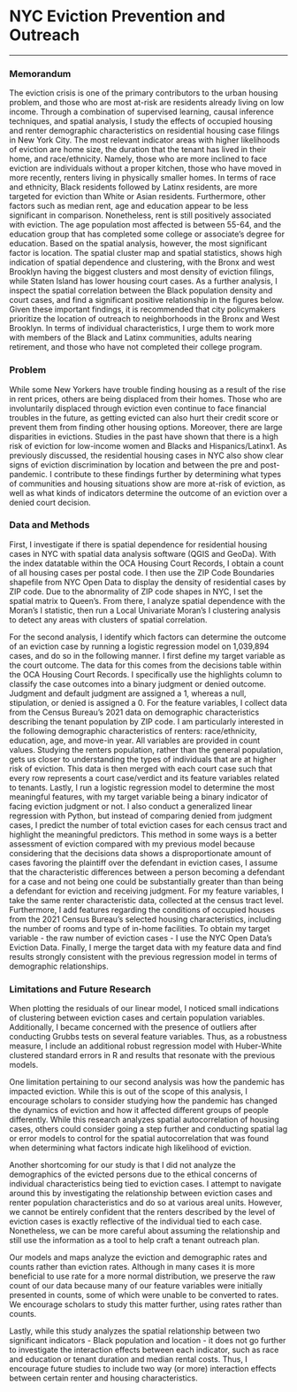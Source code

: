 # NYC Eviction Prevention and Outreach
___

### Memorandum
  The eviction crisis is one of the primary contributors to the urban housing problem, and
those who are most at-risk are residents already living on low income. Through a combination of
supervised learning, causal inference techniques, and spatial analysis, I study the effects of
occupied housing and renter demographic characteristics on residential housing case filings in
New York City. The most relevant indicator areas with higher likelihoods of eviction are home
size, the duration that the tenant has lived in their home, and race/ethnicity. Namely, those who
are more inclined to face eviction are individuals without a proper kitchen, those who have
moved in more recently, renters living in physically smaller homes. In terms of race and
ethnicity, Black residents followed by Latinx residents, are more targeted for eviction than White
or Asian residents. Furthermore, other factors such as median rent, age and education appear to
be less significant in comparison. Nonetheless, rent is still positively associated with eviction.
The age population most affected is between 55-64, and the education group that has completed
some college or associate’s degree for education. Based on the spatial analysis, however, the
most significant factor is location. The spatial cluster map and spatial statistics, shows high
indication of spatial dependence and clustering, with the Bronx and west Brooklyn having the
biggest clusters and most density of eviction filings, while Staten Island has lower housing court
cases. As a further analysis, I inspect the spatial correlation between the Black population density
and court cases, and find a significant positive relationship in the figures below. Given these
important findings, it is recommended that city policymakers prioritize the location of outreach
to neighborhoods in the Bronx and West Brooklyn. In terms of individual characteristics, I urge
them to work more with members of the Black and Latinx communities, adults nearing
retirement, and those who have not completed their college program.


### Problem
  While some New Yorkers have trouble finding housing as a result of the rise in rent
prices, others are being displaced from their homes. Those who are involuntarily displaced
through eviction even continue to face financial troubles in the future, as getting evicted can also
hurt their credit score or prevent them from finding other housing options. Moreover, there are
large disparities in evictions. Studies in the past have shown that there is a high risk of eviction
for low-income women and Blacks and Hispanics/Latinx1. As previously discussed, the
residential housing cases in NYC also show clear signs of eviction discrimination by location
and between the pre and post-pandemic. I contribute to these findings further by determining
what types of communities and housing situations show are more at-risk of eviction, as well as
what kinds of indicators determine the outcome of an eviction over a denied court decision.


### Data and Methods
  First, I investigate if there is spatial dependence for residential housing cases in NYC
with spatial data analysis software (QGIS and GeoDa). With the index datatable within the OCA
Housing Court Records, I obtain a count of all housing cases per postal code. I then use the ZIP
Code Boundaries shapefile from NYC Open Data to display the density of residential cases by
ZIP code. Due to the abnormality of ZIP code shapes in NYC, I set the spatial matrix to Queen’s.
From there, I analyze spatial dependence with the Moran’s I statistic, then run a Local Univariate
Moran’s I clustering analysis to detect any areas with clusters of spatial correlation.

  For the second analysis, I identify which factors can determine the outcome of an
eviction case by running a logistic regression model on 1,039,894 cases, and do so in the
following manner. I first define my target variable as the court outcome. The data for this comes
from the decisions table within the OCA Housing Court Records. I specifically use the highlights
column to classify the case outcomes into a binary judgment or denied outcome. Judgment and
default judgment are assigned a 1, whereas a null, stipulation, or denied is assigned a 0. For the
feature variables, I collect data from the Census Bureau’s 2021 data on demographic
characteristics describing the tenant population by ZIP code. I am particularly interested in the
following demographic characteristics of renters: race/ethnicity, education, age, and move-in
year. All variables are provided in count values. Studying the renters population, rather than the
general population, gets us closer to understanding the types of individuals that are at higher risk
of eviction. This data is then merged with each court case such that every row represents a court
case/verdict and its feature variables related to tenants. Lastly, I run a logistic regression model
to determine the most meaningful features, with my target variable being a binary indicator of
facing eviction judgment or not.
  I also conduct a generalized linear regression with Python, but instead of comparing
denied from judgment cases, I predict the number of total eviction cases for each census tract and
highlight the meaningful predictors. This method in some ways is a better assessment of eviction
compared with my previous model because considering that the decisions data shows a
disproportionate amount of cases favoring the plaintiff over the defendant in eviction cases, I
assume that the characteristic differences between a person becoming a defendant for a case and
not being one could be substantially greater than than being a defendant for eviction and
receiving judgment. For my feature variables, I take the same renter characteristic data, collected
at the census tract level. Furthermore, I add features regarding the conditions of occupied houses
from the 2021 Census Bureau’s selected housing characteristics, including the number of rooms
and type of in-home facilities. To obtain my target variable - the raw number of eviction cases - I
use the NYC Open Data’s Eviction Data. Finally, I merge the target data with my feature data
and find results strongly consistent with the previous regression model in terms of demographic
relationships.


### Limitations and Future Research
  When plotting the residuals of our linear model, I noticed small indications of clustering
between eviction cases and certain population variables. Additionally, I became concerned with
the presence of outliers after conducting Grubbs tests on several feature variables. Thus, as a
robustness measure, I include an additional robust regression model with Huber-White clustered
standard errors in R and results that resonate with the previous models.

  One limitation pertaining to our second analysis was how the pandemic has impacted
eviction. While this is out of the scope of this analysis, I encourage scholars to consider studying
how the pandemic has changed the dynamics of eviction and how it affected different groups of
people differently. While this research analyzes spatial autocorrelation of housing cases, others
could consider going a step further and conducting spatial lag or error models to control for the
spatial autocorrelation that was found when determining what factors indicate high likelihood of
eviction.

  Another shortcoming for our study is that I did not analyze the demographics of the
evicted persons due to the ethical concerns of individual characteristics being tied to eviction
cases. I attempt to navigate around this by investigating the relationship between eviction cases
and renter population characteristics and do so at various areal units. However, we cannot be
entirely confident that the renters described by the level of eviction cases is exactly reflective of
the individual tied to each case. Nonetheless, we can be more careful about assuming the
relationship and still use the information as a tool to help craft a tenant outreach plan.

  Our models and maps analyze the eviction and demographic rates and counts rather than
eviction rates. Although in many cases it is more beneficial to use rate for a more normal
distribution, we preserve the raw count of our data because many of our feature variables were
initially presented in counts, some of which were unable to be converted to rates. We encourage
scholars to study this matter further, using rates rather than counts.

  Lastly, while this study analyzes the spatial relationship between two significant
indicators - Black population and location - it does not go further to investigate the interaction
effects between each indicator, such as race and education or tenant duration and median rental
costs. Thus, I encourage future studies to include two way (or more) interaction effects between
certain renter and housing characteristics.
